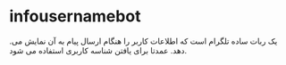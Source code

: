 # infousernamebot 
 .یک ربات ساده تلگرام است که اطلاعات کاربر را هنگام ارسال پیام به آن نمایش می دهد. عمدتا برای یافتن شناسه کاربری استفاده می شود.
